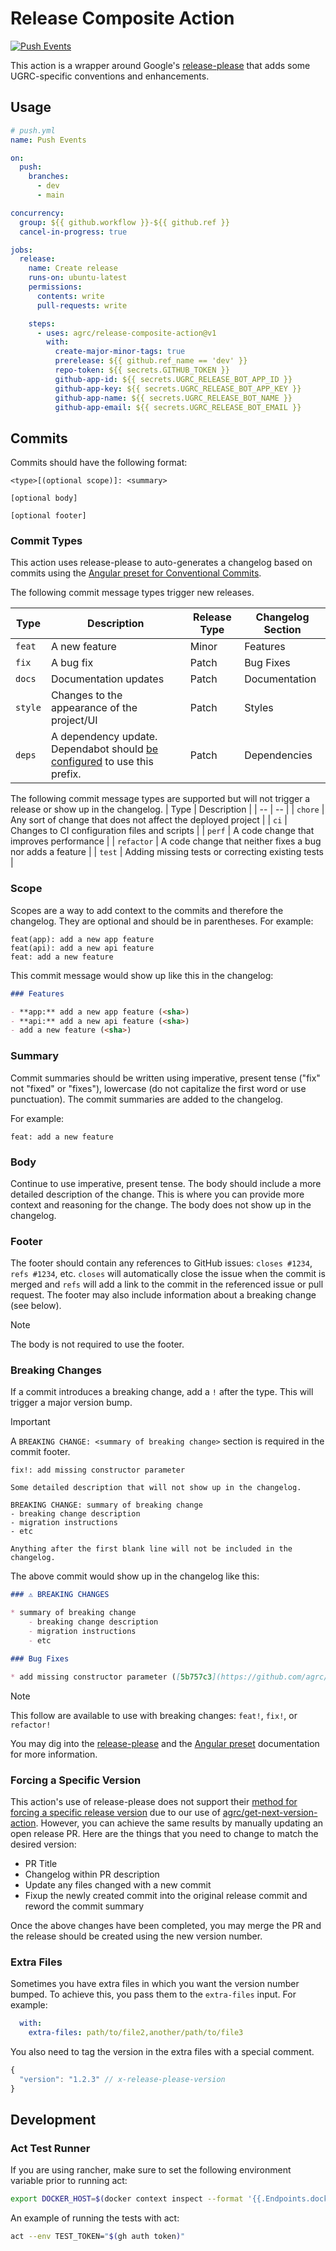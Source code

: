 # Release Composite Action

[![Push Events](https://github.com/agrc/release-composite-action/actions/workflows/push.yml/badge.svg)](https://github.com/agrc/release-composite-action/actions/workflows/push.yml)

This action is a wrapper around Google's [release-please](https://github.com/googleapis/release-please) that adds some UGRC-specific conventions and enhancements.

## Usage

```yml
# push.yml
name: Push Events

on:
  push:
    branches:
      - dev
      - main

concurrency:
  group: ${{ github.workflow }}-${{ github.ref }}
  cancel-in-progress: true

jobs:
  release:
    name: Create release
    runs-on: ubuntu-latest
    permissions:
      contents: write
      pull-requests: write

    steps:
      - uses: agrc/release-composite-action@v1
        with:
          create-major-minor-tags: true
          prerelease: ${{ github.ref_name == 'dev' }}
          repo-token: ${{ secrets.GITHUB_TOKEN }}
          github-app-id: ${{ secrets.UGRC_RELEASE_BOT_APP_ID }}
          github-app-key: ${{ secrets.UGRC_RELEASE_BOT_APP_KEY }}
          github-app-name: ${{ secrets.UGRC_RELEASE_BOT_NAME }}
          github-app-email: ${{ secrets.UGRC_RELEASE_BOT_EMAIL }}
```

## Commits

Commits should have the following format:

```text
<type>[(optional scope)]: <summary>

[optional body]

[optional footer]
```

### Commit Types

This action uses release-please to auto-generates a changelog based on commits using the [Angular preset for Conventional Commits](https://github.com/angular/angular/blob/main/CONTRIBUTING.md#-commit-message-format).

The following commit message types trigger new releases.

| Type | Description | Release Type | Changelog Section |
| -- | -- | -- | -- |
| `feat` | A new feature | Minor | Features |
| `fix` | A bug fix | Patch | Bug Fixes |
| `docs` | Documentation updates | Patch | Documentation |
| `style` | Changes to the appearance of the project/UI | Patch | Styles |
| `deps` | A dependency update. Dependabot should [be configured](https://github.com/agrc/release-composite-action/blob/6bdccbb5a1f882e756a3e6e09a3b3f699c55bfd4/.github/dependabot.yml#L12-L14) to use this prefix. | Patch | Dependencies |

The following commit message types are supported but will not trigger a release or show up in the changelog.
| Type | Description |
| -- | -- |
| `chore` | Any sort of change that does not affect the deployed project |
| `ci` | Changes to CI configuration files and scripts |
| `perf` | A code change that improves performance |
| `refactor` | A code change that neither fixes a bug nor adds a feature |
| `test` | Adding missing tests or correcting existing tests |

### Scope

Scopes are a way to add context to the commits and therefore the changelog. They are optional and should be in parentheses. For example:

```text
feat(app): add a new app feature
feat(api): add a new api feature
feat: add a new feature
```

This commit message would show up like this in the changelog:

```markdown
### Features

- **app:** add a new app feature (<sha>)
- **api:** add a new api feature (<sha>)
- add a new feature (<sha>)
```

### Summary

Commit summaries should be written using imperative, present tense ("fix" not "fixed" or "fixes"), lowercase (do not capitalize the first word or use punctuation). The commit summaries are added to the changelog.

For example:

```text
feat: add a new feature
```

### Body

Continue to use imperative, present tense. The body should include a more detailed description of the change. This is where you can provide more context and reasoning for the change. The body does not show up in the changelog.

### Footer

The footer should contain any references to GitHub issues: `closes #1234`, `refs #1234`, etc. `closes` will automatically close the issue when the commit is merged and `refs` will add a link to the commit in the referenced issue or pull request. The footer may also include information about a breaking change (see below).

> [!NOTE]
> The body is not required to use the footer.

### Breaking Changes

If a commit introduces a breaking change, add a `!` after the type. This will trigger a major version bump.

> [!IMPORTANT]
> A `BREAKING CHANGE: <summary of breaking change>` section is required in the commit footer.

```text
fix!: add missing constructor parameter

Some detailed description that will not show up in the changelog.

BREAKING CHANGE: summary of breaking change
- breaking change description
- migration instructions
- etc

Anything after the first blank line will not be included in the changelog.
```

The above commit would show up in the changelog like this:

```markdown
### ⚠ BREAKING CHANGES

* summary of breaking change
    - breaking change description
    - migration instructions
    - etc

### Bug Fixes

* add missing constructor parameter ([5b757c3](https://github.com/agrc/release-composite-action/commit/5b757c31c4bb2e04efb19c6de1dacd0689bcbe72))
```

> [!NOTE]
> This follow are available to use with breaking changes: `feat!`, `fix!`, or `refactor!`

You may dig into the [release-please](https://github.com/googleapis/release-please#how-should-i-write-my-commits) and the [Angular preset](https://github.com/angular/angular/blob/main/CONTRIBUTING.md#commit-message-footer) documentation for more information.

### Forcing a Specific Version

This action's use of release-please does not support their [method for forcing a specific release version](https://github.com/googleapis/release-please#how-do-i-change-the-version-number) due to our use of [agrc/get-next-version-action](https://github.com/agrc/get-next-version-action). However, you can achieve the same results by manually updating an open release PR. Here are the things that you need to change to match the desired version:

- PR Title
- Changelog within PR description
- Update any files changed with a new commit
- Fixup the newly created commit into the original release commit and reword the commit summary

Once the above changes have been completed, you may merge the PR and the release should be created using the new version number.

### Extra Files

Sometimes you have extra files in which you want the version number bumped. To achieve this, you pass them to the `extra-files` input. For example:

```yml
  with:
    extra-files: path/to/file2,another/path/to/file3
```

You also need to tag the version in the extra files with a special comment.

```js
{
  "version": "1.2.3" // x-release-please-version
}
```

## Development

### Act Test Runner

If you are using rancher, make sure to set the following environment variable prior to running act:

```sh
export DOCKER_HOST=$(docker context inspect --format '{{.Endpoints.docker.Host}}')
```

An example of running the tests with act:

```sh
act --env TEST_TOKEN="$(gh auth token)"
```
